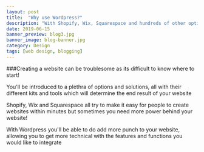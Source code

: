```yaml
---
layout: post
title:  "Why use Wordpress?"
description: "With Shopify, Wix, Squarespace and hundreds of other options, what makes Wordpress so great?"
date: 2019-06-15
banner_preview: blog3.jpg
banner_image: blog-banner.jpg
category: Design
tags: [web design, blogging]
---
```


###Creating a website can be troublesome as its difficult to know where to start! 

You'll be introduced to a plethra of options and solutions, all with their different kits and tools which will determine the end result of your website

Shopify, Wix and Squarespace all try to make it easy for people to create websites within minutes but sometimes you need more power behind your website!

With Wordpress you'll be able to do add more punch to your website, allowing you to get more technical with the features and functions you would like to integrate


